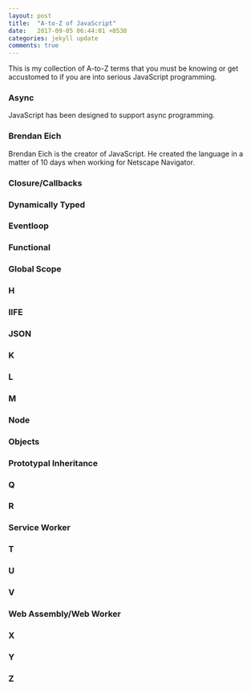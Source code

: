 ```yaml
---
layout: post
title:  "A-to-Z of JavaScript"
date:   2017-09-05 06:44:01 +0530
categories: jekyll update
comments: true
---
```


This is my collection of A-to-Z terms that you must be knowing or get accustomed to if you are into serious JavaScript programming.

### **A**sync
JavaScript has been designed to support async programming.

### **B**rendan Eich
Brendan Eich is the creator of JavaScript. He created the language in a matter of 10 days when working for Netscape Navigator.

### **C**losure/**C**allbacks

### **D**ynamically Typed

### **E**ventloop

### **F**unctional

### **G**lobal Scope

### **H**

### **I**IFE

### **J**SON

### **K**

### **L**

### **M**

### **N**ode

### **O**bjects

### **P**rototypal Inheritance

### **Q**

### **R**

### **S**ervice Worker

### **T**

### **U**

### **V**

### **W**eb Assembly/**W**eb Worker

### **X**

### **Y**

### **Z**
